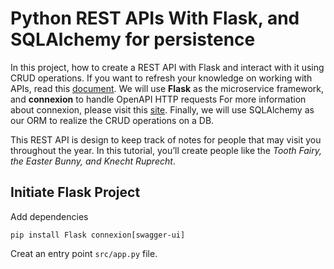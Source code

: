 # Python REST APIs With Flask, and SQLAlchemy for persistence

In this project, how to create a REST API with Flask and interact with it using CRUD operations. If you want to 
refresh your knowledge on working with APIs, read this [document](https://realpython.com/api-integration-in-python/). 
We will use **Flask** as the microservice framework, and **connexion** to handle OpenAPI HTTP requests
For more information about connexion, please visit this [site](https://connexion.readthedocs.io/en/latest/). 
Finally, we will use SQLAlchemy as our ORM to realize the CRUD operations on a DB.

This REST API is design to keep track of notes for people that may visit you throughout the year. In this tutorial, 
you’ll create people like the _Tooth Fairy, the Easter Bunny, and Knecht Ruprecht_.
## Initiate Flask Project

Add dependencies

```shell
pip install Flask connexion[swagger-ui]
```

Creat an entry point `src/app.py` file.
